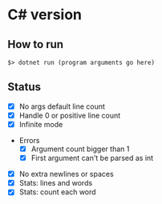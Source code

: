 # C# version

## How to run

```
$> dotnet run (program arguments go here)
```

## Status
- [x] No args default line count
- [x] Handle 0 or positive line count
- [x] Infinite mode
- Errors
	- [x] Argument count bigger than 1
	- [x] First argument can't be parsed as int
- [x] No extra newlines or spaces
- [x] Stats: lines and words
- [x] Stats: count each word

